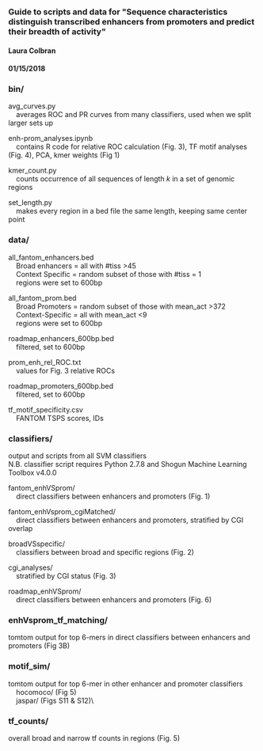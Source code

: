 ### Guide to scripts and data for "Sequence characteristics distinguish transcribed enhancers from promoters and predict their breadth of activity"
#### Laura Colbran
#### 01/15/2018

### bin/
avg_curves.py\
&nbsp;&nbsp;&nbsp;&nbsp;averages ROC and PR curves from many classifiers, used when we split larger sets up


enh-prom_analyses.ipynb\
&nbsp;&nbsp;&nbsp;&nbsp;contains R code for relative ROC calculation (Fig. 3), TF motif analyses (Fig. 4), PCA, kmer weights (Fig 1)


kmer_count.py\
&nbsp;&nbsp;&nbsp;&nbsp;counts occurrence of all sequences of length _k_ in a set of genomic regions


set_length.py\
&nbsp;&nbsp;&nbsp;&nbsp;makes every region in a bed file the same length, keeping same center point

### data/
all_fantom_enhancers.bed\
&nbsp;&nbsp;&nbsp;&nbsp;Broad enhancers = all with #tiss >45\
&nbsp;&nbsp;&nbsp;&nbsp;Context Specific = random subset of those with #tiss = 1\
&nbsp;&nbsp;&nbsp;&nbsp;regions were set to 600bp     


all_fantom_prom.bed\
&nbsp;&nbsp;&nbsp;&nbsp;Broad Promoters = random subset of those with mean_act >372\
&nbsp;&nbsp;&nbsp;&nbsp;Context-Specific = all with mean_act <9\
&nbsp;&nbsp;&nbsp;&nbsp;regions were set to 600bp


roadmap_enhancers_600bp.bed\
&nbsp;&nbsp;&nbsp;&nbsp;filtered, set to 600bp


prom_enh_rel_ROC.txt\
&nbsp;&nbsp;&nbsp;&nbsp;values for Fig. 3 relative ROCs
 

roadmap_promoters_600bp.bed\
&nbsp;&nbsp;&nbsp;&nbsp;filtered, set to 600bp


tf_motif_specificity.csv\
&nbsp;&nbsp;&nbsp;&nbsp;FANTOM TSPS scores, IDs

### classifiers/
output and scripts from all SVM classifiers\
N.B. classifier script requires Python 2.7.8 and Shogun Machine Learning Toolbox v4.0.0

fantom_enhVSprom/\
&nbsp;&nbsp;&nbsp;&nbsp;direct classifiers between enhancers and promoters (Fig. 1)

fantom_enhVsprom_cgiMatched/\
&nbsp;&nbsp;&nbsp;&nbsp;direct classifiers between enhancers and promoters, stratified by CGI overlap

broadVSspecific/\
&nbsp;&nbsp;&nbsp;&nbsp;classifiers between broad and specific regions (Fig. 2)


cgi_analyses/\
&nbsp;&nbsp;&nbsp;&nbsp;stratified by CGI status (Fig. 3)


roadmap_enhVSprom/\
&nbsp;&nbsp;&nbsp;&nbsp;direct classifiers between enhancers and promoters (Fig. 6)

### enhVsprom_tf_matching/
tomtom output for top 6-mers in direct classifiers between enhancers and promoters (Fig 3B)

### motif_sim/
tomtom output for top 6-mer in other enhancer and promoter classifiers\
&nbsp;&nbsp;&nbsp;&nbsp;hocomoco/ (Fig 5)\
&nbsp;&nbsp;&nbsp;&nbsp;jaspar/ (Figs S11 & S12)\

### tf_counts/
overall broad and narrow tf counts in regions (Fig. 5)
